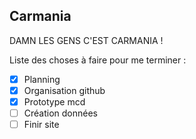 ## Carmania


DAMN LES GENS C'EST CARMANIA !

Liste des choses à faire pour me terminer :

- [x] Planning
- [x] Organisation github
- [x] Prototype mcd
- [ ] Création données
- [ ] Finir site
